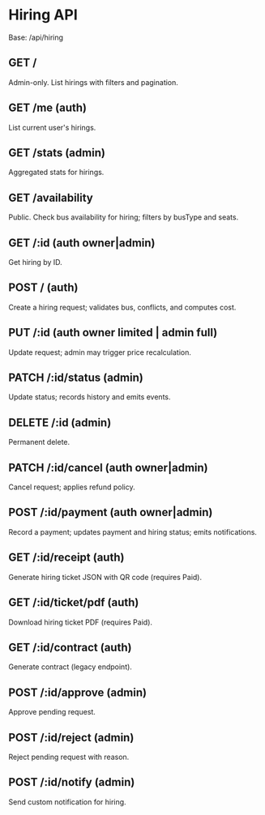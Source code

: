 # Hiring API

Base: /api/hiring

## GET /
Admin-only. List hirings with filters and pagination.

## GET /me (auth)
List current user's hirings.

## GET /stats (admin)
Aggregated stats for hirings.

## GET /availability
Public. Check bus availability for hiring; filters by busType and seats.

## GET /:id (auth owner|admin)
Get hiring by ID.

## POST / (auth)
Create a hiring request; validates bus, conflicts, and computes cost.

## PUT /:id (auth owner limited | admin full)
Update request; admin may trigger price recalculation.

## PATCH /:id/status (admin)
Update status; records history and emits events.

## DELETE /:id (admin)
Permanent delete.

## PATCH /:id/cancel (auth owner|admin)
Cancel request; applies refund policy.

## POST /:id/payment (auth owner|admin)
Record a payment; updates payment and hiring status; emits notifications.

## GET /:id/receipt (auth)
Generate hiring ticket JSON with QR code (requires Paid).

## GET /:id/ticket/pdf (auth)
Download hiring ticket PDF (requires Paid).

## GET /:id/contract (auth)
Generate contract (legacy endpoint).

## POST /:id/approve (admin)
Approve pending request.

## POST /:id/reject (admin)
Reject pending request with reason.

## POST /:id/notify (admin)
Send custom notification for hiring.